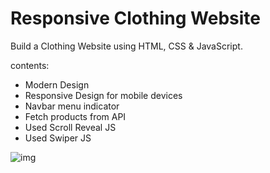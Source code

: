 # Responsive Clothing Website

Build a Clothing Website using HTML, CSS & JavaScript.

 contents:

* Modern Design
* Responsive Design for mobile devices
* Navbar menu indicator
* Fetch products from API
* Used Scroll Reveal JS
* Used Swiper JS

![img](Clothing%20Website.png)
